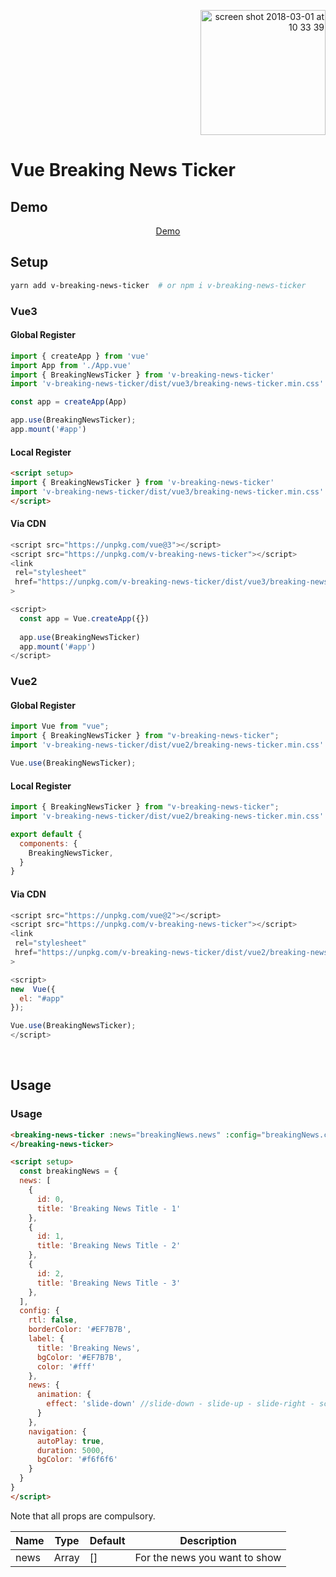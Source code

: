 <p align="right">
  <a href="https://www.buymeacoffee.com/emreguzel" target="_blank">
  <img width="200" alt="screen shot 2018-03-01 at 10 33 39" src="https://user-images.githubusercontent.com/1577802/36840220-21beb89c-1d3c-11e8-98a4-45fc334842cf.png">
  </a>
</p>

# Vue Breaking News Ticker

## Demo

<p align="center">
  <a href="https://breaking-news-ticker.vercel.app/" target="_blank">Demo</a>
</p>

## Setup


```bash
yarn add v-breaking-news-ticker  # or npm i v-breaking-news-ticker
```

### Vue3

#### Global Register

```js
import { createApp } from 'vue'
import App from './App.vue'
import { BreakingNewsTicker } from 'v-breaking-news-ticker'
import 'v-breaking-news-ticker/dist/vue3/breaking-news-ticker.min.css'

const app = createApp(App)

app.use(BreakingNewsTicker);
app.mount('#app')
```

#### Local Register
```html
<script setup>
import { BreakingNewsTicker } from 'v-breaking-news-ticker'
import 'v-breaking-news-ticker/dist/vue3/breaking-news-ticker.min.css'
</script>
```

#### Via CDN
```js
<script src="https://unpkg.com/vue@3"></script>
<script src="https://unpkg.com/v-breaking-news-ticker"></script>
<link 
 rel="stylesheet" 
 href="https://unpkg.com/v-breaking-news-ticker/dist/vue3/breaking-news-ticker.min.css"
>

<script>
  const app = Vue.createApp({})
    
  app.use(BreakingNewsTicker)
  app.mount('#app')
</script>
```

### Vue2

#### Global Register

```js
import Vue from "vue";
import { BreakingNewsTicker } from "v-breaking-news-ticker";
import 'v-breaking-news-ticker/dist/vue2/breaking-news-ticker.min.css'

Vue.use(BreakingNewsTicker);
```

#### Local Register
```js
import { BreakingNewsTicker } from "v-breaking-news-ticker";
import 'v-breaking-news-ticker/dist/vue2/breaking-news-ticker.min.css'

export default {
  components: {
    BreakingNewsTicker,
  }
}
```
#### Via CDN
```js
<script src="https://unpkg.com/vue@2"></script>
<script src="https://unpkg.com/v-breaking-news-ticker"></script>
<link 
 rel="stylesheet" 
 href="https://unpkg.com/v-breaking-news-ticker/dist/vue2/breaking-news-ticker.min.css"
>

<script>
new  Vue({
  el: "#app"
});

Vue.use(BreakingNewsTicker);
</script>
```
&nbsp;

## Usage

### Usage

```html
<breaking-news-ticker :news="breakingNews.news" :config="breakingNews.config">
</breaking-news-ticker>

<script setup>
  const breakingNews = {
  news: [
    {
      id: 0,
      title: 'Breaking News Title - 1'
    },
    {
      id: 1,
      title: 'Breaking News Title - 2'
    },
    {
      id: 2,
      title: 'Breaking News Title - 3'
    },
  ],
  config: {
    rtl: false,
    borderColor: '#EF7B7B',
    label: {
      title: 'Breaking News',
      bgColor: '#EF7B7B',
      color: '#fff'
    },
    news: {
      animation: {
        effect: 'slide-down' //slide-down - slide-up - slide-right - scroll
      }
    },
    navigation: {
      autoPlay: true,
      duration: 5000,
      bgColor: '#f6f6f6' 
    }
  }
}
</script>
```

Note that all props are compulsory.

| Name             | Type          | Default            | Description                                                  |
| ---------------- | ------------- | ------------------ | ------------------------------------------------------------ |
| news             | Array         | []                 | For the news you want to show                                |
